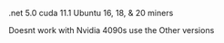 .net 5.0 cuda 11.1 Ubuntu 16, 18, & 20 miners

Doesnt work with Nvidia 4090s use the Other versions
